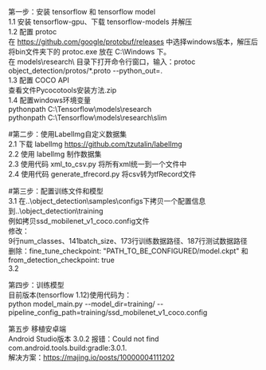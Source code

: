 第一步：安装 tensorflow 和 tensorflow model <br>
1.1 安装 tensorflow-gpu、下载 tensorflow-models 并解压 <br>
1.2 配置 protoc <br>
  在 https://github.com/google/protobuf/releases 中选择windows版本，解压后将bin文件夹下的 protoc.exe 放在 C:\Windows 下。<br>
  在 models\research\ 目录下打开命令行窗口，输入：protoc object_detection/protos/*.proto --python_out=.<br>
1.3 配置 COCO API<br>
  查看文件Pycocotools安装方法.zip<br>
1.4 配置windows环境变量 <br>
  pythonpath C:\Tensorflow\models\research<br>
  pythonpath C:\Tensorflow\models\research\slim

#第二步：使用LabelImg自定义数据集<br>
2.1 下载 labelImg https://github.com/tzutalin/labelImg<br>
2.2 使用 labelImg 制作数据集<br>
2.3 使用代码 xml_to_csv.py 将所有xml统一到一个文件中<br>
2.4 使用代码 generate_tfrecord.py 将csv转为tfRecord文件

#第三步：配置训练文件和模型<br>
3.1 在..\object_detection\samples\configs下拷贝一个配置信息到..\object_detection\training<br>
例如拷贝ssd_mobilenet_v1_coco.config文件<br>
修改：<br>
9行num_classes、141batch_size、173行训练数据路径、187行测试数据路径<br>
删除：fine_tune_checkpoint: "PATH_TO_BE_CONFIGURED/model.ckpt" 和from_detection_checkpoint: true<br>
3.2 

第四步：训练模型<br>
目前版本(tensorflow 1.12)使用代码为：<br>
python model_main.py --model_dir=training/ --pipeline_config_path=training/ssd_mobilenet_v1_coco.config

第五步 移植安卓端<br>
Android Studio版本 3.0.2
报错：Could not find com.android.tools.build:gradle:3.0.1.<br>
解决方案：https://majing.io/posts/10000004111202<br>
